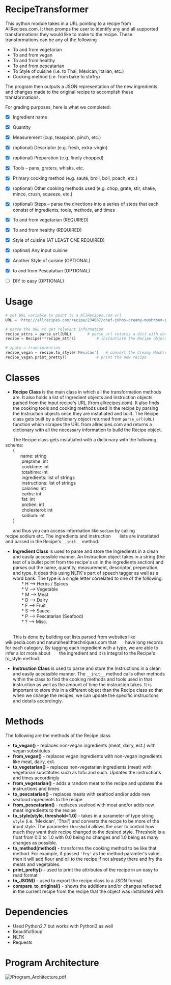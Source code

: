 # RecipeTransformer

This python module takes in a URL pointing to a recipe from AllRecipes.com. It then promps the user to identify any and all supported 
transformations they would like to make to the recipe. These transformations can be any of the following 
	
* To and from vegetarian 
* To and from vegan
* To and from healthy 
* To and from pescatarian
* To Style of cuisine (i.e. to Thai, Mexican, Italian, etc.)
* Cooking method (i.e. from bake to stirfry)


The program then outputs a JSON representation of the new ingredients and changes made to the original recipe to accomplish these transformations. 

For grading purposes, here is what we completed:
 

- [x] Ingredient name
- [x] Quantity
- [x] Measurement (cup, teaspoon, pinch, etc.)
- [x] (optional) Descriptor (e.g. fresh, extra-virgin)
- [x] (optional) Preparation (e.g. finely chopped)
- [x] Tools – pans, graters, whisks, etc.
- [x] Primary cooking method (e.g. sauté, broil, boil, poach, etc.)
- [x] (optional) Other cooking methods used (e.g. chop, grate, stir, shake, mince, crush, squeeze, etc.)
- [x] (optional) Steps – parse the directions into a series of steps that each consist of ingredients, tools, methods, and times
- [x] To and from vegetarian (REQUIRED)
- [x] To and from healthy (REQUIRED)
- [x] Style of cuisine (AT LEAST ONE REQUIRED) 
- [x] (optinal) Any input cuisine 
- [x] Another Style of cuisine (OPTIONAL)
- [x] to and from Pescatatian (OPTIONAL)
- [ ] DIY to easy (OPTIONAL)




# Usage 

```python
# set URL variable to point to a AllRecipes.com url
URL = 'http://allrecipes.com/recipe/234667/chef-johns-creamy-mushroom-pasta/?internalSource=rotd&referringId=95&referringContentType=recipe%20hub'

# parse the URL to get relevant information
recipe_attrs = parse_url(URL) 		# parse_url returns a dict with data to populate a Recipe object
recipe = Recipe(**recipe_attrs)			# instantiate the Recipe object by unpacking dictionary

# apply a transformation
recipe_vegan = recipe.to_style('Mexican')	# convert the Creamy Mushroom Pasta to be Mexican style
recipe_vegan.print_pretty()				# print the new recipe 

```



# Classes

* **Recipe Class** is the main class in which all the transformation methods are. It also holds a list of Ingredient objects and Instruction objects parsed from the input recipe's URL (from allrecipes.com). It also finds the cooking tools and cooking methods used in the recipe by parsing the Instruction objects once they are instatiated and built. The Recipe class gets built by a dictionary object returned from `parse_url(URL)` function which scrapes the URL from allrecipes.com and returns a dictionary with all the necessary information to build the Recipe object. 

&nbsp;&nbsp;&nbsp;&nbsp;&nbsp;&nbsp;The Recipe class gets instatiated with a dictionary with the following schema:
<br />
&nbsp;&nbsp;&nbsp;&nbsp;&nbsp;&nbsp;{
	<br />
&nbsp;&nbsp;&nbsp;&nbsp;&nbsp;&nbsp;&nbsp;&nbsp;&nbsp;&nbsp;&nbsp;&nbsp;name: string
		<br />
&nbsp;&nbsp;&nbsp;&nbsp;&nbsp;&nbsp;&nbsp;&nbsp;&nbsp;&nbsp;&nbsp;&nbsp;		preptime: int
		<br />
&nbsp;&nbsp;&nbsp;&nbsp;&nbsp;&nbsp;&nbsp;&nbsp;&nbsp;&nbsp;&nbsp;&nbsp;		cooktime: int
		<br />
&nbsp;&nbsp;&nbsp;&nbsp;&nbsp;&nbsp;&nbsp;&nbsp;&nbsp;&nbsp;&nbsp;&nbsp;		totaltime: int
		<br />
&nbsp;&nbsp;&nbsp;&nbsp;&nbsp;&nbsp;&nbsp;&nbsp;&nbsp;&nbsp;&nbsp;&nbsp;		ingredients: list of strings
		<br />
&nbsp;&nbsp;&nbsp;&nbsp;&nbsp;&nbsp;&nbsp;&nbsp;&nbsp;&nbsp;&nbsp;&nbsp;		instructions: list of strings
		<br />
&nbsp;&nbsp;&nbsp;&nbsp;&nbsp;&nbsp;&nbsp;&nbsp;&nbsp;&nbsp;&nbsp;&nbsp;		calories: int
		<br />
&nbsp;&nbsp;&nbsp;&nbsp;&nbsp;&nbsp;&nbsp;&nbsp;&nbsp;&nbsp;&nbsp;&nbsp;		carbs: int
		<br />
&nbsp;&nbsp;&nbsp;&nbsp;&nbsp;&nbsp;&nbsp;&nbsp;&nbsp;&nbsp;&nbsp;&nbsp;		fat: int
		<br />
&nbsp;&nbsp;&nbsp;&nbsp;&nbsp;&nbsp;&nbsp;&nbsp;&nbsp;&nbsp;&nbsp;&nbsp;		protien: int
		<br />
&nbsp;&nbsp;&nbsp;&nbsp;&nbsp;&nbsp;&nbsp;&nbsp;&nbsp;&nbsp;&nbsp;&nbsp;		cholesterol: int
		<br />
&nbsp;&nbsp;&nbsp;&nbsp;&nbsp;&nbsp;&nbsp;&nbsp;&nbsp;&nbsp;&nbsp;&nbsp;		sodium: int
<br />
&nbsp;&nbsp;&nbsp;&nbsp;&nbsp;&nbsp;}
<br />

&nbsp;&nbsp;&nbsp;&nbsp;&nbsp;&nbsp;and thus you can access information like `sodium` by calling recipe.sodium etc. The ingredients and instruction 
&nbsp;&nbsp;&nbsp;&nbsp;&nbsp;&nbsp;lists are instatiated and parsed in the Recipe's `__init__` method.


* **Ingredient Class** is used to parse and store the Ingredients in a clean and easily accessible manner. An Instruction object takes in a string (the text of a bullet point from the recipe's url in the ingredients section) and parses out the name, quantity, measurement, descriptor, preperation, and type. It does this using NLTK's part of speech tagger as well as a word bank. The type is a single letter correlated to one of the following:
		<br />
&nbsp;&nbsp;&nbsp;&nbsp;&nbsp;&nbsp;		* H --> Herbs / Spices
		<br />
&nbsp;&nbsp;&nbsp;&nbsp;&nbsp;&nbsp;		* V --> Vegetable 
		<br />
&nbsp;&nbsp;&nbsp;&nbsp;&nbsp;&nbsp;		* M --> Meat
		<br />
&nbsp;&nbsp;&nbsp;&nbsp;&nbsp;&nbsp;		* D --> Dairy
		<br />
&nbsp;&nbsp;&nbsp;&nbsp;&nbsp;&nbsp;		* F --> Fruit
		<br />
&nbsp;&nbsp;&nbsp;&nbsp;&nbsp;&nbsp;		* S --> Sauce
		<br />
&nbsp;&nbsp;&nbsp;&nbsp;&nbsp;&nbsp;		* P --> Pescatarian (Seafood)
		<br />
&nbsp;&nbsp;&nbsp;&nbsp;&nbsp;&nbsp;		* ? --> Misc.
		<br />
		<br />

&nbsp;&nbsp;&nbsp;&nbsp;&nbsp;&nbsp;This is done by building out lists parsed from websites like wikipedia.com and naturalhealthtechniques.com that 
&nbsp;&nbsp;&nbsp;&nbsp;&nbsp;&nbsp;have long records for each category. By tagging each ingredient with a type, we are able to infer a lot more about
&nbsp;&nbsp;&nbsp;&nbsp;&nbsp;&nbsp;the ingredient and it is integral to the Recipe's to_style method.


* **Instruction Class** is used to parse and store the Instructions in a clean and easily accessible manner. The `__init__` method calls other methods within the class to find the cooking methods and tools used in that instruction as well as the amount of time the instruction takes. It is important to store this in a different object than the Recipe class so that when we change the recipes, we can update the specific instrucitons and details accordingly.



# Methods

The following are the methods of the Recipe class

* **to_vegan()** - replaces non-vegan ingredients (meat, dairy, ect.) with vegan substitutes
* **from_vegan()** - replaces vegan ingredients with non-vegan ingredients like meat, dairy, ect. 
* **to_vegetarian()** - replaces non-vegetarian ingredients (meat) with vegetarian substitutes such as tofu and such. Updates the instructions and times accordingly
* **from_vegetarian()** - adds a random meat to the recipe and updates the instructions and times
* **to_pescatarian()** - replaces meats with seafood and/or adds new seafood ingredients to the recipe
* **from_pescatarian()** - replaces seafood with meat and/or adds new meat ingredients to the recipe
* **to_style(style, threshold=1.0)** - takes in a parameter of type string `style` (i.e. 'Mexican', 'Thai') and converts the recipe to be more of the input style. The parameter `threshold` allows the user to control how much they want their recipe changed to the desired style. Threshold is a float from 0.0 to 1.0 with 0.0 being no changes and 1.0 being as many changes as possible. 
* **to_method(method)** - transforms the cooking method to be like that method. For example, if passed `'fry'` as the method paramter's value, then it will add flour and oil to the recipe if not already there and fry the meats and vegetables.
* **print_pretty()** - used to print the attributes of the recipe in an easy to read format
* **to_JSON()** - used to export the recipe class to a JSON format
* **compare_to_original()** - shows the additions and/or changes reflected in the current recipe from the recipe that the object was instatiated with


# Dependencies 

* Used Python2.7 but works with Python3 as well
* BeautifulSoup
* NLTK
* Requests


# Program Architecture

![/Program_Architecture.pdf](Program_Architecture)


